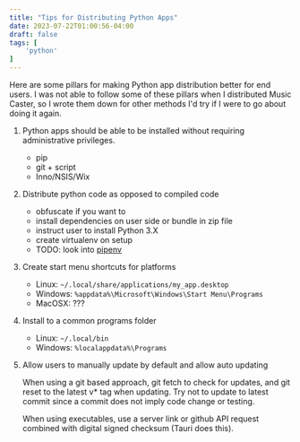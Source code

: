 ```yaml
---
title: "Tips for Distributing Python Apps"
date: 2023-07-22T01:00:56-04:00
draft: false
tags: [
    'python'
]
---
```


Here are some pillars for making Python app distribution better for end users. I was not able to follow some of these pillars when I distributed Music Caster, so I wrote them down for other methods I'd try if I were to go about doing it again.

1. Python apps should be able to be installed without requiring administrative privileges.

    - pip
    - git + script
    - Inno/NSIS/Wix

2. Distribute python code as opposed to compiled code

    - obfuscate if you want to
    - install dependencies on user side or bundle in zip file
    - instruct user to install Python 3.X
    - create virtualenv on setup
    - TODO: look into [pipenv](https://docs.pipenv.org/)

3. Create start menu shortcuts for platforms

    - Linux: `~/.local/share/applications/my_app.desktop`
    - Windows: `%appdata%\Microsoft\Windows\Start Menu\Programs`
    - MacOSX: ???

4. Install to a common programs folder

    - Linux: `~/.local/bin`
    - Windows: `%localappdata%\Programs`

5. Allow users to manually update by default and allow auto updating

    When using a git based approach, git fetch to check for updates, and git reset to the latest v* tag when updating. Try not to update to latest commit since a commit does not imply code change or testing.

    When using executables, use a server link or github API request combined with digital signed checksum (Tauri does this).
